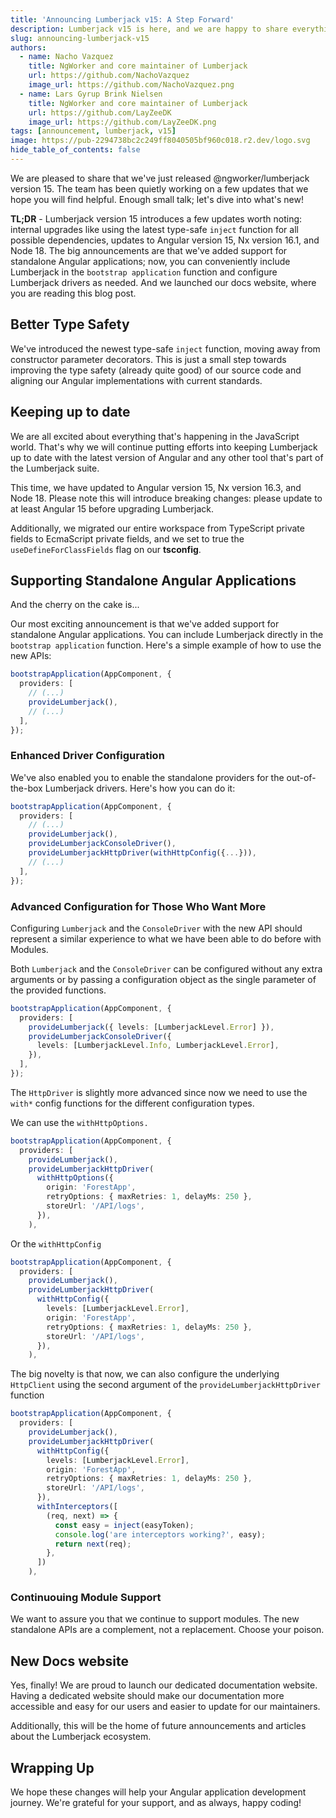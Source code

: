 ```yaml
---
title: 'Announcing Lumberjack v15: A Step Forward'
description: Lumberjack v15 is here, and we are happy to share everything that's new.
slug: announcing-lumberjack-v15
authors:
  - name: Nacho Vazquez
    title: NgWorker and core maintainer of Lumberjack
    url: https://github.com/NachoVazquez
    image_url: https://github.com/NachoVazquez.png
  - name: Lars Gyrup Brink Nielsen
    title: NgWorker and core maintainer of Lumberjack
    url: https://github.com/LayZeeDK
    image_url: https://github.com/LayZeeDK.png
tags: [announcement, lumberjack, v15]
image: https://pub-2294738bc2c249ff8040505bf960c018.r2.dev/logo.svg
hide_table_of_contents: false
---
```


We are pleased to share that we've just released @ngworker/lumberjack version 15. The team has been quietly working on a few updates that we hope you will find helpful. Enough small talk; let's dive into what's new!

**TL;DR** - Lumberjack version 15 introduces a few updates worth noting: internal upgrades like using the latest type-safe `inject` function for all possible dependencies, updates to Angular version 15, Nx version 16.1, and Node 18. The big announcements are that we've added support for standalone Angular applications; now, you can conveniently include Lumberjack in the `bootstrap application` function and configure Lumberjack drivers as needed. And we launched our docs website, where you are reading this blog post.

## Better Type Safety

We've introduced the newest type-safe `inject` function, moving away from constructor parameter decorators. This is just a small step towards improving the type safety (already quite good) of our source code and aligning our Angular implementations with current standards.

## Keeping up to date

We are all excited about everything that's happening in the JavaScript world. That's why we will continue putting efforts into keeping Lumberjack up to date with the latest version of Angular and any other tool that's part of the Lumberjack suite.

This time, we have updated to Angular version 15, Nx version 16.3, and Node 18. Please note this will introduce breaking changes: please update to at least Angular 15 before upgrading Lumberjack.

Additionally, we migrated our entire workspace from TypeScript private fields to EcmaScript private fields, and we set to true the `useDefineForClassFields` flag on our **tsconfig**.

## Supporting Standalone Angular Applications

And the cherry on the cake is...

Our most exciting announcement is that we've added support for standalone Angular applications. You can include Lumberjack directly in the `bootstrap application` function. Here's a simple example of how to use the new APIs:

```ts
bootstrapApplication(AppComponent, {
  providers: [
    // (...)
    provideLumberjack(),
    // (...)
  ],
});
```

### Enhanced Driver Configuration

We've also enabled you to enable the standalone providers for the out-of-the-box Lumberjack drivers. Here's how you can do it:

```ts
bootstrapApplication(AppComponent, {
  providers: [
    // (...)
    provideLumberjack(),
    provideLumberjackConsoleDriver(),
    provideLumberjackHttpDriver(withHttpConfig({...})),
    // (...)
  ],
});
```

### Advanced Configuration for Those Who Want More

Configuring `Lumberjack` and the `ConsoleDriver` with the new API should represent a similar experience to what we have been able to do before with Modules.

Both `Lumberjack` and the `ConsoleDriver` can be configured without any extra arguments or by passing a configuration object as the single parameter of the provided functions.

```ts
bootstrapApplication(AppComponent, {
  providers: [
    provideLumberjack({ levels: [LumberjackLevel.Error] }),
    provideLumberjackConsoleDriver({
      levels: [LumberjackLevel.Info, LumberjackLevel.Error],
    }),
  ],
});
```

The `HttpDriver` is slightly more advanced since now we need to use the `with*` config functions for the different configuration types.

We can use the `withHttpOptions.`

```ts
bootstrapApplication(AppComponent, {
  providers: [
    provideLumberjack(),
    provideLumberjackHttpDriver(
      withHttpOptions({
        origin: 'ForestApp',
        retryOptions: { maxRetries: 1, delayMs: 250 },
        storeUrl: '/API/logs',
      }),
    ),
```

Or the `withHttpConfig`

```ts
bootstrapApplication(AppComponent, {
  providers: [
    provideLumberjack(),
    provideLumberjackHttpDriver(
      withHttpConfig({
        levels: [LumberjackLevel.Error],
        origin: 'ForestApp',
        retryOptions: { maxRetries: 1, delayMs: 250 },
        storeUrl: '/API/logs',
      }),
    ),
```

The big novelty is that now, we can also configure the underlying `HttpClient` using the second argument of the `provideLumberjackHttpDriver` function

```ts
bootstrapApplication(AppComponent, {
  providers: [
    provideLumberjack(),
    provideLumberjackHttpDriver(
      withHttpConfig({
        levels: [LumberjackLevel.Error],
        origin: 'ForestApp',
        retryOptions: { maxRetries: 1, delayMs: 250 },
        storeUrl: '/API/logs',
      }),
      withInterceptors([
        (req, next) => {
          const easy = inject(easyToken);
          console.log('are interceptors working?', easy);
          return next(req);
        },
      ])
    ),
```

### Continuouing Module Support

We want to assure you that we continue to support modules. The new standalone APIs are a complement, not a replacement. Choose your poison.

## New Docs website

Yes, finally! We are proud to launch our dedicated documentation website. Having a dedicated website should make our documentation more accessible and easy for our users and easier to update for our maintainers.

Additionally, this will be the home of future announcements and articles about the Lumberjack ecosystem.

## Wrapping Up

We hope these changes will help your Angular application development journey. We're grateful for your support, and as always, happy coding!

